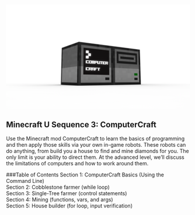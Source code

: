 ![](images/brighta.png)

## Minecraft U Sequence 3: ComputerCraft

Use the Minecraft mod ComputerCraft to learn the basics of programming and then apply those skills via your own in-game robots. These robots can do anything, from build you a house to find and mine diamonds for you. The only limit is your ability to direct them. At the advanced level, we’ll discuss the limitations of computers and how to work around them.

###Table of Contents
Section 1: ComputerCraft Basics (Using the Command Line)  
Section 2: Cobblestone farmer (while loop)  
Section 3: Single-Tree farmer (control statements)  
Section 4: Mining (functions, vars, and args)  
Section 5: House builder (for loop, input verification)
